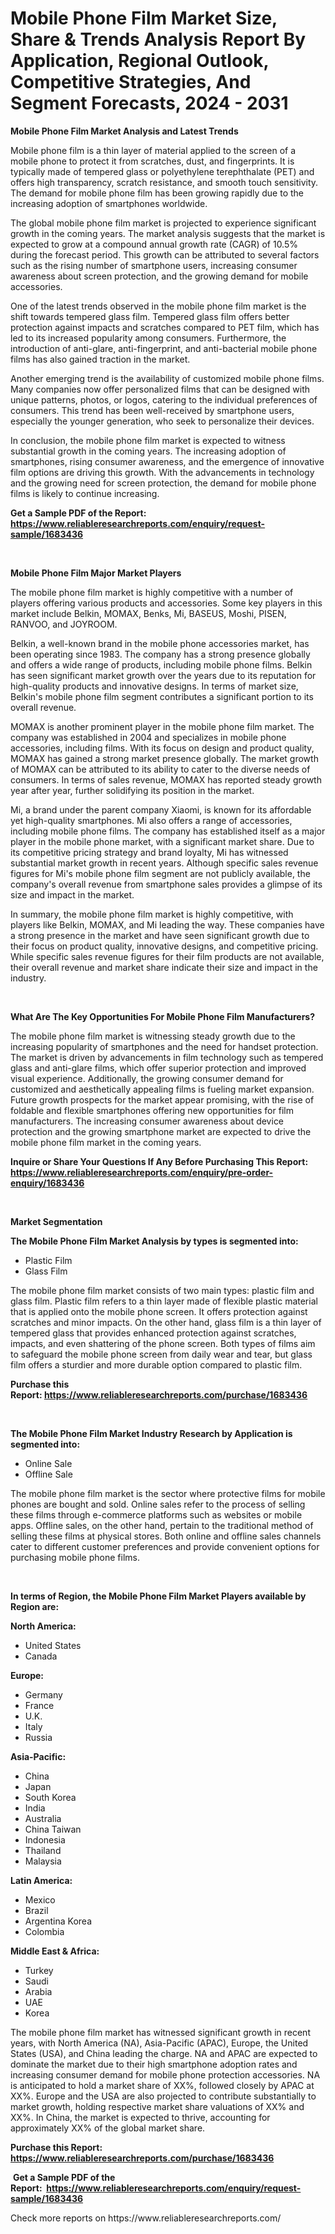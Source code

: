 <p><h1>Mobile Phone Film Market Size, Share & Trends Analysis Report By Application, Regional Outlook, Competitive Strategies, And Segment Forecasts, 2024 - 2031</h1></p><p><strong>Mobile Phone Film Market Analysis and Latest Trends</strong></p>
<p><p>Mobile phone film is a thin layer of material applied to the screen of a mobile phone to protect it from scratches, dust, and fingerprints. It is typically made of tempered glass or polyethylene terephthalate (PET) and offers high transparency, scratch resistance, and smooth touch sensitivity. The demand for mobile phone film has been growing rapidly due to the increasing adoption of smartphones worldwide.</p><p>The global mobile phone film market is projected to experience significant growth in the coming years. The market analysis suggests that the market is expected to grow at a compound annual growth rate (CAGR) of 10.5% during the forecast period. This growth can be attributed to several factors such as the rising number of smartphone users, increasing consumer awareness about screen protection, and the growing demand for mobile accessories.</p><p>One of the latest trends observed in the mobile phone film market is the shift towards tempered glass film. Tempered glass film offers better protection against impacts and scratches compared to PET film, which has led to its increased popularity among consumers. Furthermore, the introduction of anti-glare, anti-fingerprint, and anti-bacterial mobile phone films has also gained traction in the market.</p><p>Another emerging trend is the availability of customized mobile phone films. Many companies now offer personalized films that can be designed with unique patterns, photos, or logos, catering to the individual preferences of consumers. This trend has been well-received by smartphone users, especially the younger generation, who seek to personalize their devices.</p><p>In conclusion, the mobile phone film market is expected to witness substantial growth in the coming years. The increasing adoption of smartphones, rising consumer awareness, and the emergence of innovative film options are driving this growth. With the advancements in technology and the growing need for screen protection, the demand for mobile phone films is likely to continue increasing.</p></p>
<p><strong>Get a Sample PDF of the Report:&nbsp; <a href="https://www.reliableresearchreports.com/enquiry/request-sample/1683436">https://www.reliableresearchreports.com/enquiry/request-sample/1683436</a></strong></p>
<p>&nbsp;</p>
<p><strong>Mobile Phone Film Major Market Players</strong></p>
<p><p>The mobile phone film market is highly competitive with a number of players offering various products and accessories. Some key players in this market include Belkin, MOMAX, Benks, Mi, BASEUS, Moshi, PISEN, RANVOO, and JOYROOM.</p><p>Belkin, a well-known brand in the mobile phone accessories market, has been operating since 1983. The company has a strong presence globally and offers a wide range of products, including mobile phone films. Belkin has seen significant market growth over the years due to its reputation for high-quality products and innovative designs. In terms of market size, Belkin's mobile phone film segment contributes a significant portion to its overall revenue.</p><p>MOMAX is another prominent player in the mobile phone film market. The company was established in 2004 and specializes in mobile phone accessories, including films. With its focus on design and product quality, MOMAX has gained a strong market presence globally. The market growth of MOMAX can be attributed to its ability to cater to the diverse needs of consumers. In terms of sales revenue, MOMAX has reported steady growth year after year, further solidifying its position in the market.</p><p>Mi, a brand under the parent company Xiaomi, is known for its affordable yet high-quality smartphones. Mi also offers a range of accessories, including mobile phone films. The company has established itself as a major player in the mobile phone market, with a significant market share. Due to its competitive pricing strategy and brand loyalty, Mi has witnessed substantial market growth in recent years. Although specific sales revenue figures for Mi's mobile phone film segment are not publicly available, the company's overall revenue from smartphone sales provides a glimpse of its size and impact in the market.</p><p>In summary, the mobile phone film market is highly competitive, with players like Belkin, MOMAX, and Mi leading the way. These companies have a strong presence in the market and have seen significant growth due to their focus on product quality, innovative designs, and competitive pricing. While specific sales revenue figures for their film products are not available, their overall revenue and market share indicate their size and impact in the industry.</p></p>
<p>&nbsp;</p>
<p><strong>What Are The Key Opportunities For Mobile Phone Film Manufacturers?</strong></p>
<p><p>The mobile phone film market is witnessing steady growth due to the increasing popularity of smartphones and the need for handset protection. The market is driven by advancements in film technology such as tempered glass and anti-glare films, which offer superior protection and improved visual experience. Additionally, the growing consumer demand for customized and aesthetically appealing films is fueling market expansion. Future growth prospects for the market appear promising, with the rise of foldable and flexible smartphones offering new opportunities for film manufacturers. The increasing consumer awareness about device protection and the growing smartphone market are expected to drive the mobile phone film market in the coming years.</p></p>
<p><strong>Inquire or Share Your Questions If Any Before Purchasing This Report: <a href="https://www.reliableresearchreports.com/enquiry/pre-order-enquiry/1683436">https://www.reliableresearchreports.com/enquiry/pre-order-enquiry/1683436</a></strong></p>
<p>&nbsp;</p>
<p><strong>Market Segmentation</strong></p>
<p><strong>The Mobile Phone Film Market Analysis by types is segmented into:</strong></p>
<p><ul><li>Plastic Film</li><li>Glass Film</li></ul></p>
<p><p>The mobile phone film market consists of two main types: plastic film and glass film. Plastic film refers to a thin layer made of flexible plastic material that is applied onto the mobile phone screen. It offers protection against scratches and minor impacts. On the other hand, glass film is a thin layer of tempered glass that provides enhanced protection against scratches, impacts, and even shattering of the phone screen. Both types of films aim to safeguard the mobile phone screen from daily wear and tear, but glass film offers a sturdier and more durable option compared to plastic film.</p></p>
<p><strong>Purchase this Report:&nbsp;<a href="https://www.reliableresearchreports.com/purchase/1683436">https://www.reliableresearchreports.com/purchase/1683436</a></strong></p>
<p>&nbsp;</p>
<p><strong>The Mobile Phone Film Market Industry Research by Application is segmented into:</strong></p>
<p><ul><li>Online Sale</li><li>Offline Sale</li></ul></p>
<p><p>The mobile phone film market is the sector where protective films for mobile phones are bought and sold. Online sales refer to the process of selling these films through e-commerce platforms such as websites or mobile apps. Offline sales, on the other hand, pertain to the traditional method of selling these films at physical stores. Both online and offline sales channels cater to different customer preferences and provide convenient options for purchasing mobile phone films.</p></p>
<p>&nbsp;</p>
<p><strong>In terms of Region, the Mobile Phone Film Market Players available by Region are:</strong></p>
<p>
    <p> <strong> North America: </strong>
        <ul>
            <li>United States</li>
            <li>Canada</li>
        </ul>
        </p> 
    <p> <strong> Europe: </strong>
        <ul>
            <li>Germany</li>
            <li>France</li>
            <li>U.K.</li>
            <li>Italy</li>
            <li>Russia</li>
        </ul>
        </p> 
    <p> <strong> Asia-Pacific: </strong>
        <ul>
            <li>China</li>
            <li>Japan</li>
            <li>South Korea</li>
            <li>India</li>
            <li>Australia</li>
            <li>China Taiwan</li>
            <li>Indonesia</li>
            <li>Thailand</li>
            <li>Malaysia</li>
        </ul>
        </p> 
    <p> <strong> Latin America: </strong>
        <ul>
            <li>Mexico</li>
            <li>Brazil</li>
            <li>Argentina Korea</li>
            <li>Colombia</li>
        </ul>
        </p> 
    <p> <strong> Middle East & Africa: </strong>
        <ul>
            <li>Turkey</li>
            <li>Saudi</li>
            <li>Arabia</li>
            <li>UAE</li>
            <li>Korea</li>
        </ul>
    </p>
    </p>
<p><p>The mobile phone film market has witnessed significant growth in recent years, with North America (NA), Asia-Pacific (APAC), Europe, the United States (USA), and China leading the charge. NA and APAC are expected to dominate the market due to their high smartphone adoption rates and increasing consumer demand for mobile phone protection accessories. NA is anticipated to hold a market share of XX%, followed closely by APAC at XX%. Europe and the USA are also projected to contribute substantially to market growth, holding respective market share valuations of XX% and XX%. In China, the market is expected to thrive, accounting for approximately XX% of the global market share.</p></p>
<p><strong>Purchase this Report: <a href="https://www.reliableresearchreports.com/purchase/1683436">https://www.reliableresearchreports.com/purchase/1683436</a></strong></p>
<p>&nbsp;<strong>Get a Sample PDF of the Report:&nbsp;&nbsp;<a href="https://www.reliableresearchreports.com/enquiry/request-sample/1683436">https://www.reliableresearchreports.com/enquiry/request-sample/1683436</a></strong></p>
<p><strong></strong></p>
<p>Check more reports on https://www.reliableresearchreports.com/</p>